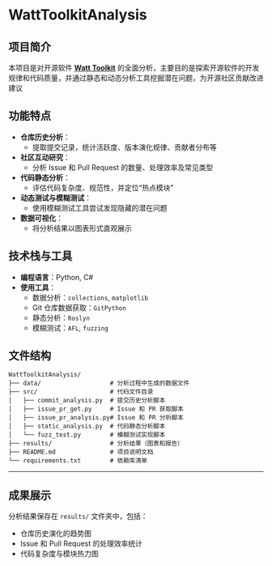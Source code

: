 # WattToolkitAnalysis

## **项目简介**  

本项目是对开源软件 **[Watt Toolkit](https://github.com/BeyondDimension/SteamTools)** 的全面分析，主要目的是探索开源软件的开发规律和代码质量，并通过静态和动态分析工具挖掘潜在问题，为开源社区贡献改进建议

## **功能特点**  

- **仓库历史分析**：  
  - 提取提交记录，统计活跃度、版本演化规律、贡献者分布等  
- **社区互动研究**：  
  - 分析 Issue 和 Pull Request 的数量、处理效率及常见类型  
- **代码静态分析**：  
  - 评估代码复杂度、规范性，并定位“热点模块”  
- **动态测试与模糊测试**：  
  - 使用模糊测试工具尝试发现隐藏的潜在问题  
- **数据可视化**：  
  - 将分析结果以图表形式直观展示  

## **技术栈与工具**  

- **编程语言**：Python, C#
- **使用工具**：  
  - 数据分析：`collections`, `matplotlib`  
  - Git 仓库数据获取：`GitPython`
  - 静态分析：`Roslyn`   
  - 模糊测试：`AFL`, `fuzzing`  

## **文件结构**  

```plaintext
WattToolkitAnalysis/
├── data/                   # 分析过程中生成的数据文件
├── src/                    # 代码文件目录
│   ├── commit_analysis.py  # 提交历史分析脚本
│   ├── issue_pr_get.py     # Issue 和 PR 获取脚本
│   ├── issue_pr_analysis.py# Issue 和 PR 分析脚本
│   ├── static_analysis.py  # 代码静态分析脚本
│   └── fuzz_test.py        # 模糊测试实现脚本
├── results/                # 分析结果（图表和报告）
├── README.md               # 项目说明文档
└── requirements.txt        # 依赖库清单
```

---

## **成果展示**  

分析结果保存在 `results/` 文件夹中，包括：  

- 仓库历史演化的趋势图  
- Issue 和 Pull Request 的处理效率统计  
- 代码复杂度与模块热力图  
